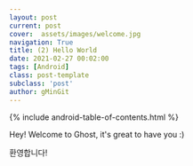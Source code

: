```yaml
---
layout: post
current: post
cover:  assets/images/welcome.jpg
navigation: True
title: (2) Hello World
date: 2021-02-27 00:02:00
tags: [Android]
class: post-template
subclass: 'post'
author: gMinGit
---
```


{% include android-table-of-contents.html %}

Hey! Welcome to Ghost, it's great to have you :)

환영합니다!